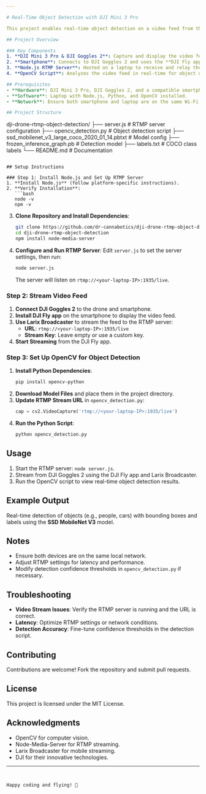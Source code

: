 ```yaml
---

# Real-Time Object Detection with DJI Mini 3 Pro

This project enables real-time object detection on a video feed from the DJI Mini 3 Pro drone using **DJI Goggles 2**, **RTMP streaming**, and **OpenCV**. The setup streams the video from the DJI Goggles 2 to a Node.js RTMP server, where it is processed with OpenCV for object detection.

## Project Overview

### Key Components
1. **DJI Mini 3 Pro & DJI Goggles 2**: Capture and display the video feed.
2. **Smartphone**: Connects to DJI Goggles 2 and uses the **DJI Fly app** to stream video to an RTMP server.
3. **Node.js RTMP Server**: Hosted on a laptop to receive and relay the video stream.
4. **OpenCV Script**: Analyzes the video feed in real-time for object detection.

## Prerequisites
- **Hardware**: DJI Mini 3 Pro, DJI Goggles 2, and a compatible smartphone.
- **Software**: Laptop with Node.js, Python, and OpenCV installed.
- **Network**: Ensure both smartphone and laptop are on the same Wi-Fi network.

## Project Structure
```
dji-drone-rtmp-object-detection/
├── server.js               # RTMP server configuration
├── opencv_detection.py     # Object detection script
├── ssd_mobilenet_v3_large_coco_2020_01_14.pbtxt  # Model config
├── frozen_inference_graph.pb                    # Detection model
├── labels.txt             # COCO class labels
└── README.md              # Documentation
```

## Setup Instructions

### Step 1: Install Node.js and Set Up RTMP Server
1. **Install Node.js** (follow platform-specific instructions).
2. **Verify Installation**:
   ```bash
   node -v
   npm -v
   ```
3. **Clone Repository and Install Dependencies**:
   ```bash
   git clone https://github.com/dr-cannabotics/dji-drone-rtmp-object-detection/
   cd dji-drone-rtmp-object-detection
   npm install node-media-server
   ```
4. **Configure and Run RTMP Server**:
   Edit `server.js` to set the server settings, then run:
   ```bash
   node server.js
   ```
   The server will listen on `rtmp://<your-laptop-IP>:1935/live`.

### Step 2: Stream Video Feed
1. **Connect DJI Goggles 2** to the drone and smartphone.
2. **Install DJI Fly app** on the smartphone to display the video feed.
3. **Use Larix Broadcaster** to stream the feed to the RTMP server:
   - **URL**: `rtmp://<your-laptop-IP>:1935/live`
   - **Stream Key**: Leave empty or use a custom key.
4. **Start Streaming** from the DJI Fly app.

### Step 3: Set Up OpenCV for Object Detection
1. **Install Python Dependencies**:
   ```bash
   pip install opencv-python
   ```
2. **Download Model Files** and place them in the project directory.
3. **Update RTMP Stream URL** in `opencv_detection.py`:
   ```python
   cap = cv2.VideoCapture('rtmp://<your-laptop-IP>:1935/live')
   ```
4. **Run the Python Script**:
   ```bash
   python opencv_detection.py
   ```

## Usage
1. Start the RTMP server: `node server.js`.
2. Stream from DJI Goggles 2 using the DJI Fly app and Larix Broadcaster.
3. Run the OpenCV script to view real-time object detection results.

## Example Output
Real-time detection of objects (e.g., people, cars) with bounding boxes and labels using the **SSD MobileNet V3** model.

## Notes
- Ensure both devices are on the same local network.
- Adjust RTMP settings for latency and performance.
- Modify detection confidence thresholds in `opencv_detection.py` if necessary.

## Troubleshooting
- **Video Stream Issues**: Verify the RTMP server is running and the URL is correct.
- **Latency**: Optimize RTMP settings or network conditions.
- **Detection Accuracy**: Fine-tune confidence thresholds in the detection script.

## Contributing
Contributions are welcome! Fork the repository and submit pull requests.

## License
This project is licensed under the MIT License.

## Acknowledgments
- OpenCV for computer vision.
- Node-Media-Server for RTMP streaming.
- Larix Broadcaster for mobile streaming.
- DJI for their innovative technologies.

---
```


Happy coding and flying! 🎉
